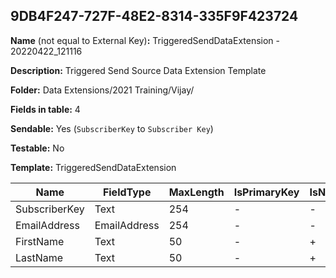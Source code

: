## 9DB4F247-727F-48E2-8314-335F9F423724

**Name** (not equal to External Key)**:** TriggeredSendDataExtension - 20220422_121116

**Description:** Triggered Send Source Data Extension Template

**Folder:** Data Extensions/2021 Training/Vijay/

**Fields in table:** 4

**Sendable:** Yes (`SubscriberKey` to `Subscriber Key`)

**Testable:** No

**Template:** TriggeredSendDataExtension

| Name | FieldType | MaxLength | IsPrimaryKey | IsNullable | DefaultValue |
| --- | --- | --- | --- | --- | --- |
| SubscriberKey | Text | 254 | - | - |  |
| EmailAddress | EmailAddress | 254 | - | - |  |
| FirstName | Text | 50 | - | + |  |
| LastName | Text | 50 | - | + |  |
